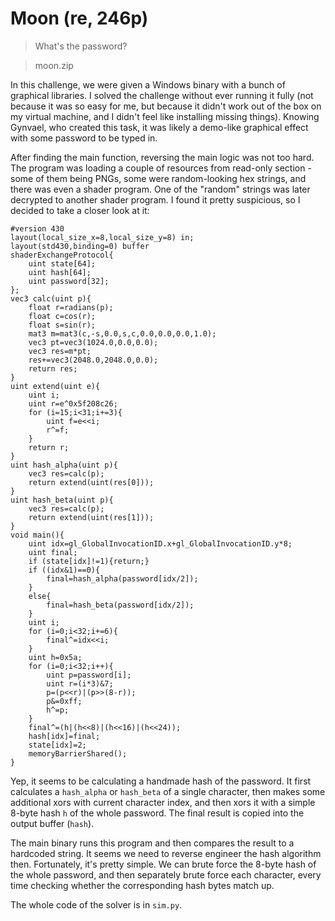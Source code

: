 # Moon (re, 246p)

> What's the password?

> moon.zip

In this challenge, we were given a Windows binary with a bunch of graphical libraries.
I solved the challenge without ever running it fully (not because it was so easy for me,
but because it didn't work out of the box on my virtual machine, and I didn't feel
like installing missing things). Knowing Gynvael, who created this task, it was likely 
a demo-like graphical effect with some password to be typed in.

After finding the main function, reversing the main logic was not too hard. The program
was loading a couple of resources from read-only section - some of them being PNGs,
some were random-looking hex strings, and there was even a shader program. One of the 
"random" strings was later decrypted to another shader program. I found it pretty suspicious,
so I decided to take a closer look at it:
```
#version 430
layout(local_size_x=8,local_size_y=8) in;
layout(std430,binding=0) buffer 
shaderExchangeProtocol{
	uint state[64];
	uint hash[64];
	uint password[32];
};
vec3 calc(uint p){
	float r=radians(p);
	float c=cos(r);
	float s=sin(r);
	mat3 m=mat3(c,-s,0.0,s,c,0.0,0.0,0.0,1.0);
	vec3 pt=vec3(1024.0,0.0,0.0);
	vec3 res=m*pt;
	res+=vec3(2048.0,2048.0,0.0);
	return res;
}
uint extend(uint e){
	uint i;
	uint r=e^0x5f208c26;
	for (i=15;i<31;i+=3){
		uint f=e<<i;
		r^=f;
	}
	return r;
}
uint hash_alpha(uint p){
	vec3 res=calc(p);
	return extend(uint(res[0]));
}
uint hash_beta(uint p){
	vec3 res=calc(p);
	return extend(uint(res[1]));
}
void main(){
	uint idx=gl_GlobalInvocationID.x+gl_GlobalInvocationID.y*8;
	uint final;
	if (state[idx]!=1){return;}
	if ((idx&1)==0){
		final=hash_alpha(password[idx/2]);
	}
	else{
		final=hash_beta(password[idx/2]);
	}
	uint i;
	for (i=0;i<32;i+=6){
		final^=idx<<i;
	}
	uint h=0x5a;
	for (i=0;i<32;i++){
		uint p=password[i];
		uint r=(i*3)&7;
		p=(p<<r)|(p>>(8-r));
		p&=0xff;
		h^=p;
	}
	final^=(h|(h<<8)|(h<<16)|(h<<24));
	hash[idx]=final;
	state[idx]=2;
	memoryBarrierShared();
}
```

Yep, it seems to be calculating a handmade hash of the password. It first calculates 
a `hash_alpha` or `hash_beta` of a single character, then makes some additional xors with
current character index, and then xors it with a simple 8-byte hash `h` of the whole password.
The final result is copied into the output buffer (`hash`).

The main binary runs this program and then compares the result to a hardcoded string. It seems
we need to reverse engineer the hash algorithm then. Fortunately, it's pretty simple.
We can brute force the 8-byte hash of the whole password, and then separately brute force 
each character, every time checking whether the corresponding hash bytes match up.

The whole code of the solver is in `sim.py`.

